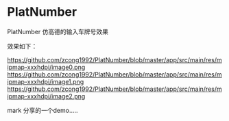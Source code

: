 # PlatNumber
PlatNumber
仿高德的输入车牌号效果

效果如下：

https://github.com/zcong1992/PlatNumber/blob/master/app/src/main/res/mipmap-xxxhdpi/image0.png
https://github.com/zcong1992/PlatNumber/blob/master/app/src/main/res/mipmap-xxxhdpi/image1.png
https://github.com/zcong1992/PlatNumber/blob/master/app/src/main/res/mipmap-xxxhdpi/image2.png





mark 分享的一个demo.....
